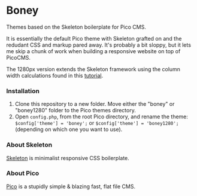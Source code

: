 Boney
=============================

Themes based on the Skeleton boilerplate for Pico CMS.

It is essentially the default Pico theme with Skeleton grafted on and the redudant CSS and markup pared away. It's probably a bit sloppy, but it lets me skip a chunk of work when building a responsive website on top of PicoCMS.

The 1280px version extends the Skeleton framework using the column width calculations found in this [tutorial](http://webdesign.tutsplus.com/tutorials/building-a-responsive-layout-with-skeleton-widescreen--webdesign-7473).

### Installation

1. Clone this repository to a new folder. Move either the "boney" or "boney1280" folder to the Pico themes directory.
2. Open `config.php`, from the root Pico directory, and rename the theme: `$config['theme'] = 'boney';` or `$config['theme'] = 'boney1280';` (depending on which one you want to use).

### About Skeleton

[Skeleton](http://www.getskeleton.com/) is minimalist responsive CSS boilerplate.

### About Pico

[Pico](http://picocms.org/) is a stupidly simple & blazing fast, flat file CMS.
